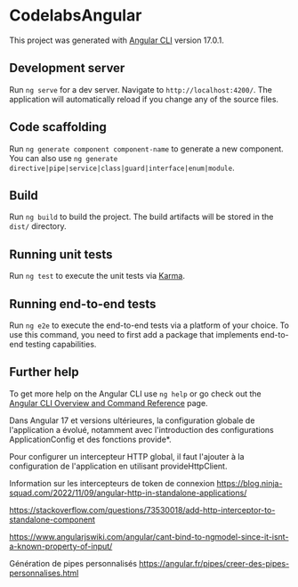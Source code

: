 # CodelabsAngular

This project was generated with [Angular CLI](https://github.com/angular/angular-cli) version 17.0.1.

## Development server

Run `ng serve` for a dev server. Navigate to `http://localhost:4200/`. The application will automatically reload if you change any of the source files.

## Code scaffolding

Run `ng generate component component-name` to generate a new component. You can also use `ng generate directive|pipe|service|class|guard|interface|enum|module`.

## Build

Run `ng build` to build the project. The build artifacts will be stored in the `dist/` directory.

## Running unit tests

Run `ng test` to execute the unit tests via [Karma](https://karma-runner.github.io).

## Running end-to-end tests

Run `ng e2e` to execute the end-to-end tests via a platform of your choice. To use this command, you need to first add a package that implements end-to-end testing capabilities.

## Further help

To get more help on the Angular CLI use `ng help` or go check out the [Angular CLI Overview and Command Reference](https://angular.io/cli) page.

Dans Angular 17 et versions ultérieures, la configuration globale de l'application a évolué, notamment avec l'introduction des configurations ApplicationConfig et des fonctions provide*. 

Pour configurer un intercepteur HTTP global, il faut l'ajouter à la configuration de l'application en utilisant provideHttpClient.

Information sur les intercepteurs de token de connexion
https://blog.ninja-squad.com/2022/11/09/angular-http-in-standalone-applications/

https://stackoverflow.com/questions/73530018/add-http-interceptor-to-standalone-component

https://www.angularjswiki.com/angular/cant-bind-to-ngmodel-since-it-isnt-a-known-property-of-input/

Génération de pipes personnalisés
https://angular.fr/pipes/creer-des-pipes-personnalises.html

